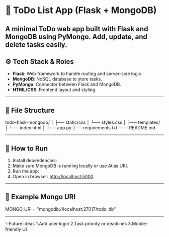 # 📝 ToDo List App (Flask + MongoDB)

A minimal ToDo web app built with Flask and MongoDB using PyMongo. Add, update, and delete tasks easily.
---
## ⚙️ Tech Stack & Roles

- **Flask**: Web framework to handle routing and server-side logic.
- **MongoDB**: NoSQL database to store tasks.
- **PyMongo**: Connector between Flask and MongoDB.
- **HTML/CSS**: Frontend layout and styling.

---
## 📁 File Structure

todo-flask-mongodb/
│
├── static/css
│   └── styles.css
│
├── templates/
│   └── index.html
│
├── app.py
├── requirements.txt
└── README.md

---
## 🚀 How to Run

1. Install dependencies:
2. Make sure MongoDB is running locally or use Atlas URI.
3. Run the app:
4. Open in browser: [http://localhost:5000](http://localhost:5000)

---
## 🔧 Example Mongo URI
MONGO_URI = "mongodb://localhost:27017/todo_db"

---
✨Future Ideas
1.Add user login
2.Task priority or deadlines
3.Mobile-friendly UI






